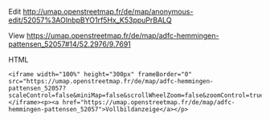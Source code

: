 Edit <http://umap.openstreetmap.fr/de/map/anonymous-edit/52057%3AOInbpBYO1rf5Hx_K53ppuPrBALQ>

View <https://umap.openstreetmap.fr/de/map/adfc-hemmingen-pattensen_52057#14/52.2976/9.7691>

HTML 

~~~
<iframe width="100%" height="300px" frameBorder="0" src="https://umap.openstreetmap.fr/de/map/adfc-hemmingen-pattensen_52057?scaleControl=false&miniMap=false&scrollWheelZoom=false&zoomControl=true&allowEdit=false&moreControl=true&datalayersControl=true&onLoadPanel=undefined&captionBar=false"></iframe><p><a href="https://umap.openstreetmap.fr/de/map/adfc-hemmingen-pattensen_52057">Vollbildanzeige</a></p>

~~~


